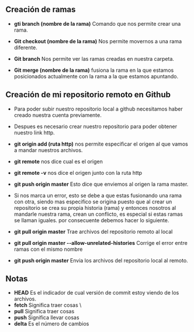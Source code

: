 ## Creación de ramas

- **gti branch (nombre de la rama)**  Comando que nos permite crear una rama. 

- **Git checkout (nombre de la rama)** Nos permite movernos a una rama diferente. 

- **Git branch** Nos permite ver las ramas creadas en nuestra carpeta.

- **Git merge (nombre de la rama)** fusiona la rama en la que estamos posicionados actualmente con la rama a la que estamos apuntando. 

## Creación de mi repositorio remoto en Github

- Para poder subir nuestro repositorio local a github necesitamos haber creado nuestra cuenta previamente. 

- Despues es necesario crear nuestro repositorio para poder obtener nuestro link http. 

- **git origin add (ruta http)** nos permite especificar el origen al que vamos a mandar nuestros archivos. 

- **git remote** nos dice cual es el origen 

- **git remote -v** nos dice el origen junto con la ruta http 

- **git push origin master** Esto dice que enviemos al origen la rama master. 

- Si nos marca un error, esto se debe a que estas fusionando una rama con otra, siendo mas especifico se origina puesto que al crear un repositorio se crea su propia historia (rama) y entonces nosotros al mandarle nuestra rama, crean un conflicto, es especial si estas ramas se llaman iguales. por consecuente debemos hacer lo siguiente. 

- **git pull origin master**  Trae archivos del repositorio remoto al local 

- **git pull origin master --allow-unrelated-histories** Corrige el error entre ramas con el mismo nombre

- **git push origin master** Envia los archivos del repositorio local al remoto. 

## Notas

- **HEAD** Es el indicador de cual versión de commit estoy viendo de los archivos. 
- **fetch** Significa traer cosas \
- **pull** Significa traer cosas
- **push** Significa llevar cosas 
- **delta** Es el número de cambios 
